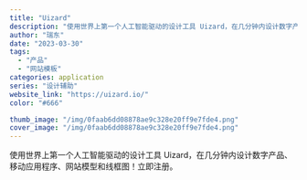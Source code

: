 ```yaml
---
title: "Uizard"
description: "使用世界上第一个人工智能驱动的设计工具 Uizard，在几分钟内设计数字产品、移动应用程序、网站模型和线框图！立即注册。"
author: "瑞东"
date: "2023-03-30"
tags:
  - "产品"
  - "网站模板"
categories: application
series: "设计辅助"
website_link: "https://uizard.io/"
color: "#666"

thumb_image: "/img/0faab6dd08878ae9c328e20ff9e7fde4.png"
cover_image: "/img/0faab6dd08878ae9c328e20ff9e7fde4.png"
---
```


使用世界上第一个人工智能驱动的设计工具 Uizard，在几分钟内设计数字产品、移动应用程序、网站模型和线框图！立即注册。